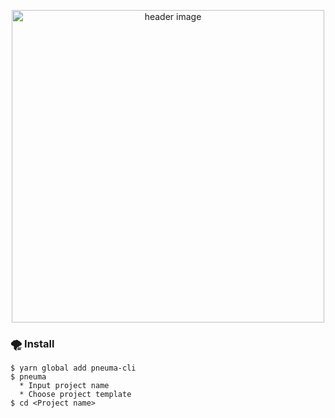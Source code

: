 <p align="center"><img src="https://s3-ap-southeast-1.amazonaws.com/pneuma/pnuema_logo.png" alt="header image" width="500px"></p>

### 🌪️ Install
```
$ yarn global add pneuma-cli
$ pneuma 
  * Input project name
  * Choose project template
$ cd <Project name>
```